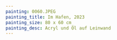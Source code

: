 ```yaml
---
painting: 0060.JPEG
painting_title: Im Hafen, 2023
painting_size: 80 x 60 cm
painting_desc: Acryl und Öl auf Leinwand
---
```


